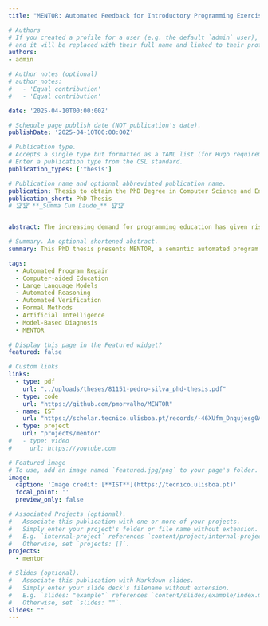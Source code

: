 ```yaml
---
title: "MENTOR: Automated Feedback for Introductory Programming Exercises"

# Authors
# If you created a profile for a user (e.g. the default `admin` user), write the username (folder name) here
# and it will be replaced with their full name and linked to their profile.
authors:
- admin

# Author notes (optional)
# author_notes:
#   - 'Equal contribution'
#   - 'Equal contribution'

date: '2025-04-10T00:00:00Z'

# Schedule page publish date (NOT publication's date).
publishDate: '2025-04-10T00:00:00Z'

# Publication type.
# Accepts a single type but formatted as a YAML list (for Hugo requirements).
# Enter a publication type from the CSL standard.
publication_types: ['thesis']

# Publication name and optional abbreviated publication name.
publication: Thesis to obtain the PhD Degree in Computer Science and Engineering @ IST, Universidade de Lisboa. 🏆🏆 **_Summa Cum Laude_** 🏆🏆
publication_short: PhD Thesis
# 🏆🏆 **_Summa Cum Laude_** 🏆🏆


abstract: The increasing demand for programming education has given rise to all kinds of online evaluations such as Massive Open Online Courses (MOOCs) focused on introductory programming assignments (IPAs). As a consequence of a large number of enrolled students, one of the main challenges in these courses is to provide valuable and personalized feedback to students. This thesis presents MENTOR, a semantic automated program repair (APR) framework designed to provide Automated Feedback for Introductory Programming Exercises. MENTOR addresses this challenge by generating possible repairs for faulty student programs, enabling semantic repairs validated through execution on a test suite and by highlighting these faulty statements to the students. Hence, in the context of this work, we provide scientific contributions in several areas, such as program clustering and analysis, automated fault localization and program repair. MENTOR advances the state of the art in the referred areas and provides an innovative practical framework to be deployed in educational environments. Unlike symbolic repair tools like Clara and Verifix, which require correct implementations with identical control flow graphs (CFGs), MENTOR’s Large Language Model (LLM)-based approach enables flexible repairs without strict structural alignment. MENTOR clusters successful submissions regardless of CFGs and employs a Graph Neural Network (GNN)-based variable alignment module for enhanced accuracy. MENTOR’s fault localization module, CFaults, leverages MaxSAT techniques to pinpoint buggy code segments precisely. MENTOR’s program fixer integrates Formal Methods (FM) and LLMs through a Counterexample Guided Inductive Synthesis (CEGIS) loop, iteratively refining repairs. Furthermore, this work also proposes a language-agnostic automated assessment tool, GitSEED, that enhances student learning by providing personalized feedback on code submissions and successfully integrates CFaults for effective fault detection on student code. Experimental results on C-Pack-IPAs demonstrate that MENTOR significantly improves repair success rates, achieving 64.4%, compared to just 6.3% for Verifix and 34.6% for Clara.

# Summary. An optional shortened abstract.
summary: This PhD thesis presents MENTOR, a semantic automated program repair (APR) framework designed to provide Automated Feedback for Introductory Programming Exercises.

tags:
  - Automated Program Repair
  - Computer-aided Education
  - Large Language Models
  - Automated Reasoning
  - Automated Verification
  - Formal Methods
  - Artificial Intelligence
  - Model-Based Diagnosis
  - MENTOR
  
# Display this page in the Featured widget?
featured: false

# Custom links
links:
  - type: pdf
    url: "../uploads/theses/81151-pedro-silva_phd-thesis.pdf"
  - type: code
    url: "https://github.com/pmorvalho/MENTOR"
  - name: IST
    url: "https://scholar.tecnico.ulisboa.pt/records/-46XUfm_Dnqujesg0AlTNUPh7pZZIs55KWI0"
  - type: project
    url: "projects/mentor"
#   - type: video
#     url: https://youtube.com

# Featured image
# To use, add an image named `featured.jpg/png` to your page's folder.
image:
  caption: 'Image credit: [**IST**](https://tecnico.ulisboa.pt)'
  focal_point: ''
  preview_only: false

# Associated Projects (optional).
#   Associate this publication with one or more of your projects.
#   Simply enter your project's folder or file name without extension.
#   E.g. `internal-project` references `content/project/internal-project/index.md`.
#   Otherwise, set `projects: []`.
projects:
  - mentor

# Slides (optional).
#   Associate this publication with Markdown slides.
#   Simply enter your slide deck's filename without extension.
#   E.g. `slides: "example"` references `content/slides/example/index.md`.
#   Otherwise, set `slides: ""`.
slides: ""
---
```

